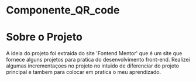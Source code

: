 # Componente_QR_code

# Sobre o Projeto

A ideia do projeto foi extraida do site 'Fontend Mentor' que é um site que fornece alguns projetos para pratica do desenvolvimento front-end. Realizei algumas incrementaçoes no projeto no intuido de diferenciar do projeto principal e tambem para colocar em pratica o meu aprendizado.
